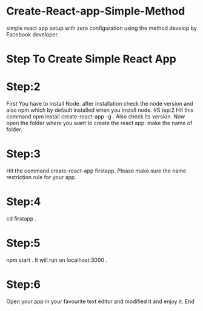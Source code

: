 # Create-React-app-Simple-Method
simple react app setup with zero configuration using the method develop by Facebook developer.
# Step To Create Simple React App
# Step:2
First You have to install Node. 
after installation check the node version and also npm which by default installed when you install node.
#S tep:2 
Hit this command npm install create-react-app -g .
Also check its version.
Now open the folder where you want to create the react app.
make the name of folder.
# Step:3
Hit the command create-react-app firstapp.
Please make sure the name restriction rule for your app.
# Step:4
cd firstapp .
# Step:5 
npm start .
It will run on localhost:3000 .
# Step:6 
Open your app in your favourite text editor and modified it and enjoy it.
End
